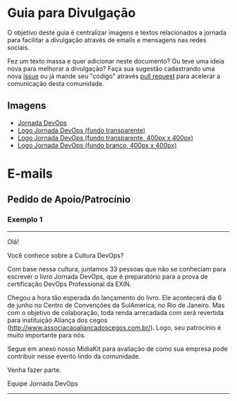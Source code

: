 # Guia para Divulgação

O objetivo deste guia é centralizar imagens e textos relacionados a jornada para facilitar a divulgação através de emails e mensagens nas redes sociais.

Fez um texto massa e quer adicionar neste documento? Ou teve uma ideia nova para melhorar a divulgação? Faça sua sugestão cadastrando uma nova [issue](https://github.com/jornada-devops/livro/issues) ou já mande seu "código" através [pull request](https://github.com/jornada-devops/livro/pulls) para acelerar a comunicação desta comunidade.

## Imagens

- [Jornada DevOps](images/jornada-devops.png)
- [Logo Jornada DevOps (fundo transparente)](images/jornada-devops-logo.png)
- [Logo Jornada DevOps (fundo transparente, 400px x 400px)](images/jornada-devops-logo-400x400.png)
- [Logo Jornada DevOps (fundo branco, 400px x 400px)](images/jornada-devops-logo-400x400.jpg)

# E-mails 

## Pedido de Apoio/Patrocínio

### Exemplo 1

---

Olá!

Você conhece sobre a Cultura DevOps? 

Com base nessa cultura, juntamos 33 pessoas que não se conheciam para escrever o livro Jornada DevOps, que é preparatório para a prova de certificação DevOps Professional da EXIN. 

Chegou a hora tão esperada do lançamento do livro. Ele acontecerá dia 6 de junho no Centro de Convenções da SulAmerica, no Rio de Janeiro. Mas com o objetivo de colaboração, toda renda arrecadada com será revertida para instituição Aliança dos cegos (http://www.associacaoaliancadoscegos.com.br/). Logo, seu patrocínio é muito importante para nós.

Segue em anexo nosso MídiaKit para avaliação de como sua empresa pode contribuir nesse evento lindo da comunidade.

Venha fazer parte.

Equipe Jornada DevOps

---
